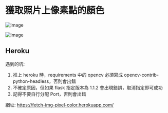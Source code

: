 # 獲取照片上像素點的顏色

![image](https://user-images.githubusercontent.com/96753049/180815259-96ec9a7f-0d65-4b33-af0e-9225b0d65f2c.png)

![image](https://user-images.githubusercontent.com/96753049/180815521-beb0f28f-fa64-4342-a0fb-1fc06ee99b16.png)


## Heroku
遇到的坑: 
1. 推上 heroku 時，requirements 中的 opencv 必須寫成 opencv-contrib-python-headless，否則會出錯
2. 不確定原因，但如果 flask 指定版本為 1.1.2 會出現錯誤，取消指定即可成功
3. 記得不要自行分配 Port，否則會出錯

網址: https://fetch-img-pixel-color.herokuapp.com/
